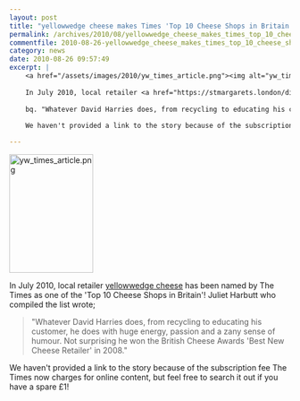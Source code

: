 ```yaml
---
layout: post
title: "yellowwedge cheese makes Times 'Top 10 Cheese Shops in Britain'"
permalink: /archives/2010/08/yellowwedge_cheese_makes_times_top_10_cheese_shops.html
commentfile: 2010-08-26-yellowwedge_cheese_makes_times_top_10_cheese_shops
category: news
date: 2010-08-26 09:57:49
excerpt: |
    <a href="/assets/images/2010/yw_times_article.png"><img alt="yw_times_article.png" src="/assets/images/2010/yw_times_article-thumb.png" width="150" height="212" class="right" /></a>
    
    In July 2010, local retailer <a href="https://stmargarets.london/directory/grocery/200711270904">yellowwedge cheese</a> has been named by The Times as one of the 'Top 10 Cheese Shops in Britain'! Juliet Harbutt who compiled the list wrote; 
    
    bq. "Whatever David Harries does, from recycling to educating his customer, he does with huge energy, passion and a zany sense of humour. Not surprising he won the British Cheese Awards 'Best New Cheese Retailer' in 2008."
    
    We haven't provided a link to the story because of the subscription fee The Times now charges for online content, but feel free to search it out if you have a spare &pound;1!

---
```


<a href="/assets/images/2010/yw_times_article.png"><img alt="yw_times_article.png" src="/assets/images/2010/yw_times_article-thumb.png" width="150" height="212" class="right" /></a>

In July 2010, local retailer [yellowwedge cheese](https://stmargarets.london/directory/grocery/200711270904) has been named by The Times as one of the 'Top 10 Cheese Shops in Britain'! Juliet Harbutt who compiled the list wrote;

> "Whatever David Harries does, from recycling to educating his customer, he does with huge energy, passion and a zany sense of humour. Not surprising he won the British Cheese Awards 'Best New Cheese Retailer' in 2008."

We haven't provided a link to the story because of the subscription fee The Times now charges for online content, but feel free to search it out if you have a spare £1!
